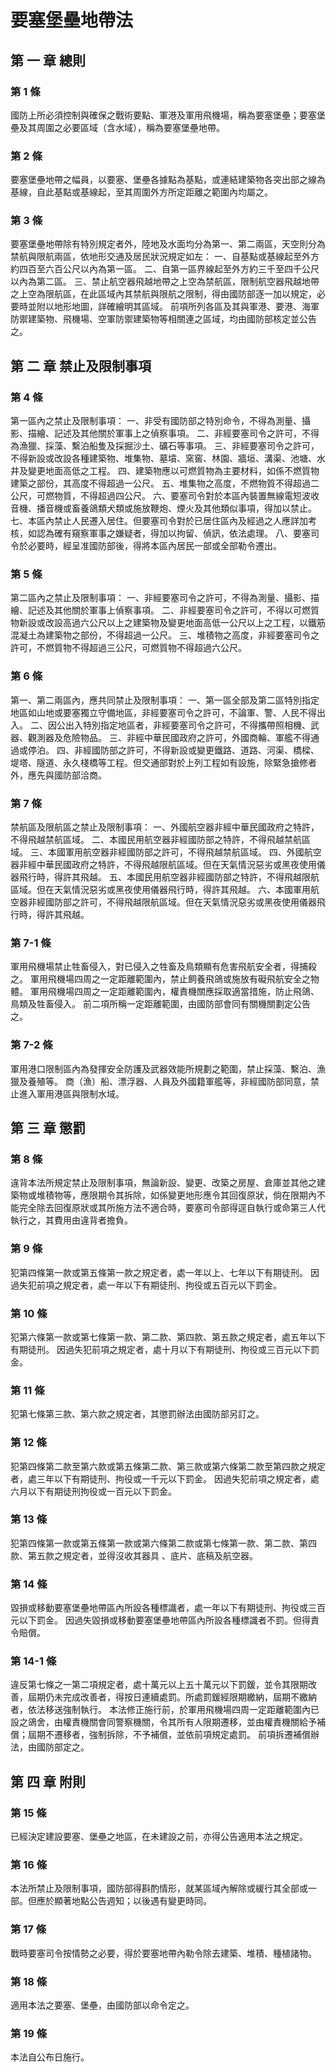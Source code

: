# 要塞堡壘地帶法

##    第 一 章 總則

### 第 1 條

國防上所必須控制與確保之戰術要點、軍港及軍用飛機場，稱為要塞堡壘；要塞堡壘及其周圍之必要區域（含水域），稱為要塞堡壘地帶。

### 第 2 條

要塞堡壘地帶之幅員，以要塞、堡壘各據點為基點，或連結建築物各突出部之線為基線，自此基點或基線起，至其周圍外方所定距離之範圍內均屬之。

### 第 3 條

要塞堡壘地帶除有特別規定者外，陸地及水面均分為第一、第二兩區，天空則分為禁航與限航兩區，依地形交通及居民狀況規定如左：
一、自基點或基線起至外方約四百至六百公尺以內為第一區。
二、自第一區界線起至外方約三千至四千公尺以內為第二區。
三、禁止航空器飛越地帶之上空為禁航區，限制航空器飛越地帶之上空為限航區，在此區域內其禁航與限航之限制，得由國防部逐一加以規定，必要時並附以地形地圖，詳確繪明其區域。
前項所列各區及其與軍港、要港、海軍防禦建築物、飛機場、空軍防禦建築物等相關連之區域，均由國防部核定並公告之。

##    第 二 章 禁止及限制事項

### 第 4 條

第一區內之禁止及限制事項：
一、非受有國防部之特別命令，不得為測量、攝影、描繪、記述及其他關於軍事上之偵察事項。
二、非經要塞司令之許可，不得為漁獵、採藻、繫泊船隻及採掘沙土、礦石等事項。
三、非經要塞司令之許可，不得新設或改設各種建築物、堆集物、墓墳、窯窖、林園、牆垣、溝渠、池塘、水井及變更地面高低之工程。
四、建築物應以可燃質物為主要材料，如係不燃質物建築之部份，其高度不得超過一公尺。
五、堆集物之高度，不燃物質不得超過二公尺，可燃物質，不得超過四公尺。
六、要塞司令對於本區內裝置無線電短波收音機、播音機或畜養鴿類犬類或施放鞭炮、煙火及其他類似事項，得加以禁止。
七、本區內禁止人民遷入居住。但要塞司令對於已居住區內及經過之人應詳加考核，如認為確有窺察軍事之嫌疑者，得加以拘留、偵訊，依法處理。
八、要塞司令於必要時，經呈准國防部後，得將本區內居民一部或全部勒令遷出。

### 第 5 條

第二區內之禁止及限制事項：
一、非經要塞司令之許可，不得為測量、攝影、描繪、記述及其他關於軍事上偵察事項。
二、非經要塞司令之許可，不得以可燃質物新設或改設高過六公尺以上之建築物及變更地面高低一公尺以上之工程，以鐵筋混凝土為建築物之部份，不得超過一公尺。
三、堆積物之高度，非經要塞司令之許可，不燃質物不得超過三公尺，可燃質物不得超過六公尺。

### 第 6 條

第一、第二兩區內，應共同禁止及限制事項：
一、第一區全部及第二區特別指定地區如山地或要塞獨立守備地區，非經要塞司令之許可，不論軍、警、人民不得出入。
二、因公出入特別指定地區者，非經要塞司令之許可，不得攜帶照相機、武器、觀測器及危險物品。
三、非經中華民國政府之許可，外國商輪、軍艦不得通過或停泊。
四、非經國防部之許可，不得新設或變更鐵路、道路、河渠、橋樑、堤塔、隧道、永久棧橋等工程。但交通部對於上列工程如有設施，除緊急搶修者外，應先與國防部洽商。

### 第 7 條

禁航區及限航區之禁止及限制事項：
一、外國航空器非經中華民國政府之特許，不得飛越禁航區域。
二、本國民用航空器非經國防部之特許，不得飛越禁航區域。
三、本國軍用航空器非經國防部之許可，不得飛越禁航區域。
四、外國航空器非經中華民國政府之特許，不得飛越限航區域。但在天氣情況惡劣或黑夜使用儀器飛行時，得許其飛越。
五、本國民用航空器非經國防部之特許，不得飛越限航區域。但在天氣情況惡劣或黑夜使用儀器飛行時，得許其飛越。
六、本國軍用航空器非經國防部之許可，不得飛越限航區域。但在天氣情況惡劣或黑夜使用儀器飛行時，得許其飛越。

### 第 7-1 條

軍用飛機場禁止牲畜侵入，對已侵入之牲畜及鳥類顯有危害飛航安全者，得捕殺之。
軍用飛機場四周之一定距離範圍內，禁止飼養飛鴿或施放有礙飛航安全之物體。
軍用飛機場四周之一定距離範圍內，權責機關應採取適當措施，防止飛鴿、鳥類及牲畜侵入。
前二項所稱一定距離範圍，由國防部會同有關機關劃定公告之。

### 第 7-2 條

軍用港口限制區內為發揮安全防護及武器效能所規劃之範圍，禁止採藻、繫泊、漁獵及養殖等。
商（漁）船、漂浮器、人員及外國籍軍艦等，非經國防部同意，禁止進入軍用港區與限制水域。

##    第 三 章 懲罰

### 第 8 條

違背本法所規定禁止及限制事項，無論新設、變更、改築之房屋、倉庫並其他之建築物或堆積物等，應限期令其拆除，如係變更地形應令其回復原狀，倘在限期內不能完全除去回復原狀或其所施方法不適合時，要塞司令部得逕自執行或命第三人代執行之，其費用由違背者擔負。

### 第 9 條

犯第四條第一款或第五條第一款之規定者，處一年以上、七年以下有期徒刑。
因過失犯前項之規定者，處一年以下有期徒刑、拘役或五百元以下罰金。

### 第 10 條

犯第六條第一款或第七條第一款、第二款、第四款、第五款之規定者，處五年以下有期徒刑。
因過失犯前項之規定者，處十月以下有期徒刑、拘役或三百元以下罰金。

### 第 11 條

犯第七條第三款、第六款之規定者，其懲罰辦法由國防部另訂之。

### 第 12 條

犯第四條第二款至第六款或第五條第二款、第三款或第六條第二款至第四款之規定者，處三年以下有期徒刑、拘役或一千元以下罰金。
因過失犯前項之規定者，處六月以下有期徒刑拘役或一百元以下罰金。

### 第 13 條

犯第四條第一款或第五條第一款或第六條第二款或第七條第一款、第二款、第四款、第五款之規定者，並得沒收其器具 、底片、底稿及航空器。

### 第 14 條

毀損或移動要塞堡壘地帶區內所設各種標識者，處一年以下有期徒刑、拘役或三百元以下罰金。
因過失毀損或移動要塞堡壘地帶區內所設各種標識者不罰。但得責令賠償。

### 第 14-1 條

違反第七條之一第二項規定者，處十萬元以上五十萬元以下罰鍰，並令其限期改善，屆期仍未完成改善者，得按日連續處罰。所處罰鍰經限期繳納，屆期不繳納者，依法移送強制執行。
本法修正施行前，於軍用飛機場四周一定距離範圍內已設之鴿舍，由權責機關會同警察機關，令其所有人限期遷移，並由權責機關給予補償；屆期不遷移者，強制拆除，不予補償，並依前項規定處罰。
前項拆遷補償辦法，由國防部定之。

##    第 四 章 附則

### 第 15 條

已經決定建設要塞、堡壘之地區，在未建設之前，亦得公告適用本法之規定。

### 第 16 條

本法所禁止及限制事項，國防部得斟酌情形，就某區域內解除或緩行其全部或一部。但應於顯著地點公告週知；以後遇有變更時同。

### 第 17 條

戰時要塞司令按情勢之必要，得於要塞地帶內勒令除去建築、堆積、種植諸物。

### 第 18 條

適用本法之要塞、堡壘，由國防部以命令定之。

### 第 19 條

本法自公布日施行。
